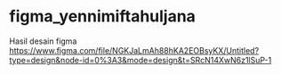 # figma_yennimiftahuljana
Hasil desain figma
https://www.figma.com/file/NGKJaLmAh88hKA2EOBsyKX/Untitled?type=design&node-id=0%3A3&mode=design&t=SRcN14XwN6z1lSuP-1
